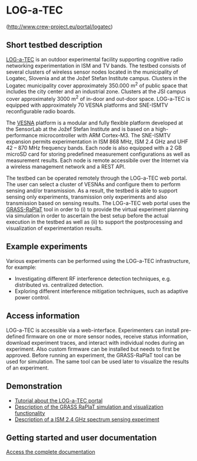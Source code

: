 <meta charset="utf-8">

# LOG-a-TEC

(http://www.crew-project.eu/portal/logatec)

## Short testbed description

<a href="http://log-a-tec.eu/">LOG-a-TEC</a> is an outdoor experimental facility supporting cognitive radio networking experimentation in ISM and TV bands.  The testbed consists of several clusters of wireless sensor nodes located in the municipality of Logatec, Slovenia and at the Jožef Stefan Institute campus. Clusters in the Logatec municipality cover approximately 350.000 m<sup>2</sup> of public space that includes the city center and an industrial zone. Clusters at the JSI campus cover approximately 3000 m<sup>2</sup> of in-door and out-door space. LOG-a-TEC is equipped with approximately 70 VESNA platforms and SNE-ISMTV reconfigurable radio boards. 

The <a href="http://sensorlab.ijs.si/hardware.html">VESNA</a> platform is a modular and fully flexible platform developed at the SensorLab at the Jožef Stefan Institute and is based on a high-performance microcontroller with ARM Cortex-M3. The SNE-ISMTV expansion permits experimentation in ISM 868 MHz, ISM 2.4 GHz and UHF 42 – 870 MHz frequency bands. Each node is also equipped with a 2 GB microSD card for storing predefined measurement configurations as well as measurement results. Each node is remote accessibile over the Internet via a wireless management network and a REST API.

The testbed can be operated remotely through the LOG-a-TEC web portal. The user can select a cluster of VESNAs and configure them to perform sensing and/or transmission. As a result, the testbed is able to support sensing only experiments, transmission only experiments and also transmission based on sensing results. The LOG-a-TEC web portal uses the <a href="http://www-e6.ijs.si/en/software/grass-raplat">GRASS-RaPlaT</a> tool in order to (i) to provide the virtual experiment planning via simulation in order to ascertain the best setup before the actual execution in the testbed as well as (ii) to support the postprocessing and visualization of experimentation results.

## Example experiments

Various experiments can be performed using the LOG-a-TEC infrastructure, for example:

 * Investigating different RF interference detection techniques, e.g. distributed vs. centralized detection.
 * Exploring different interference mitigation techniques, such as adaptive power control.

## Access information

LOG-a-TEC is accessible via a web-interface. Experimenters can install pre-defined firmware on one or more sensor nodes, receive status information, download experiment traces, and interact with individual nodes during an experiment. Also custom firmware can be installed but needs to first be approved. Before running an experiment, the GRASS-RaPlaT tool can be used for simulation. The same tool can be used later to visualize the results of an experiment.
  
## Demonstration

* <a href="http://www.crew-project.eu/sites/default/files/LOG-a-TEC_Portal_Tutorial.pdf">Tutorial about the LOG-a-TEC portal</a>
* <a href="http://www.crew-project.eu/sites/default/files/GRASS-RaPlaT_for_experiment_planning_and_visualization_of_measurements.pdf">Description of the GRASS RaPlaT simulation and visualization functionality</a>
* <a href="http://www.crew-project.eu/content/vesna-spectrum-sensing-ism-24ghz">Description of a ISM 2.4 GHz spectrum sensing experiment</a>
 
## Getting started and user documentation

[Access the complete documentation](http://www.log-a-tec.eu/cr.html)
